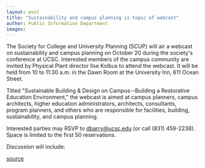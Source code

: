 ```yaml
---
layout: post
title: "Sustainability and campus planning is topic of webcast"
author: Public Information Department
images:
---
```


The Society for College and University Planning (SCUP) will air a webcast on sustainability and campus planning on October 20 during the society's conference at UCSC. Interested members of the campus community are invited by Physical Plant director Ilse Kolbus to attend the webcast. It will be held from 10 to 11:30 a.m. in the Dawn Room at the University Inn, 611 Ocean Street.

Titled "Sustainable Building & Design on Campus--Building a Restorative Education Environment," the webcast is aimed at campus planners, campus architects, higher education administrators, architects, consultants, program planners, and others who are responsible for facilities, building, sustainability, and campus planning.

Interested parties may RSVP to [dbarry@ucsc.edu][1] (or call (831) 459-2238). Space is limited to the first 50 reservations.

Discussion will include:  

[1]: mailto:dbarry@ucsc.edu

[source](http://www1.ucsc.edu/currents/04-05/10-18/brief-webcast.asp "Permalink to brief-webcast")
